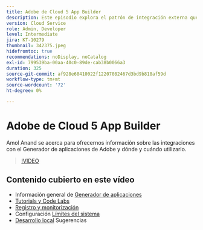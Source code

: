 ```yaml
---
title: Adobe de Cloud 5 App Builder
description: Este episodio explora el patrón de integración externa que utiliza el Generador de aplicaciones de Adobe
version: Cloud Service
role: Admin, Developer
level: Intermediate
jira: KT-10279
thumbnail: 342375.jpeg
hidefromtoc: true
recommendations: noDisplay, noCatalog
exl-id: 799539ba-00aa-40c0-89de-cab38b0066a3
duration: 325
source-git-commit: af928e60410022f12207082467d3bd9b818af59d
workflow-type: tm+mt
source-wordcount: '72'
ht-degree: 0%

---
```


# Adobe de Cloud 5 App Builder

Amol Anand se acerca para ofrecernos información sobre las integraciones con el Generador de aplicaciones de Adobe y dónde y cuándo utilizarlo.

>[!VIDEO](https://video.tv.adobe.com/v/342375?quality=12&learn=on)

## Contenido cubierto en este vídeo

+ Información general de [Generador de aplicaciones](https://developer.adobe.com/app-builder/docs/overview/)
+ [Tutorials y Code Labs](https://developer.adobe.com/app-builder/docs/resources/)
+ [Registro y monitorización](https://adobedocs.github.io/adobeio-runtime/guides/logging_monitoring.html#retrieving-activations-for-blocking-successful-calls)
+ Configuración [Límites del sistema](https://adobedocs.github.io/adobeio-runtime/guides/system_settings.html)
+ [Desarrollo local](https://developer.adobe.com/app-builder/docs/resources/debugging/) Sugerencias
